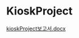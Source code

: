 # KioskProject
[kioskProject보고서.docx](https://github.com/mk642/KioskProject/files/13758182/kioskProject.docx)
